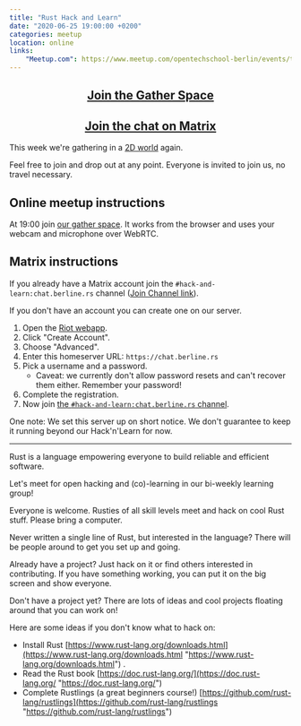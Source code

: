 ```yaml
---
title: "Rust Hack and Learn"
date: "2020-06-25 19:00:00 +0200"
categories: meetup
location: online
links:
    "Meetup.com": https://www.meetup.com/opentechschool-berlin/events/txcprrybcjbhc/
---
```


<center>
    <h2><a href="https://gather.town/oBoQi0hF69LNir2n/rust-hack-and-learn">Join the Gather Space</a></h2>
    <h2><a href="https://matrix.to/#/!xycQxSjSAvEezkyztA:chat.berline.rs">Join the chat on Matrix</a></h2>
</center>

This week we're gathering in a [2D world](https://gather.town/) again.

Feel free to join and drop out at any point.
Everyone is invited to join us, no travel necessary.

## Online meetup instructions

At 19:00 join [our gather space](https://gather.town/oBoQi0hF69LNir2n/rust-hack-and-learn).
It works from the browser and uses your webcam and microphone over WebRTC.

## Matrix instructions

If you already have a Matrix account join the `#hack-and-learn:chat.berline.rs` channel ([Join Channel link](https://matrix.to/#/!xycQxSjSAvEezkyztA:chat.berline.rs)).

If you don't have an account you can create one on our server.

1. Open the [Riot webapp][riot].
2. Click "Create Account".
3. Choose "Advanced".
4. Enter this homeserver URL: `https://chat.berline.rs`
5. Pick a username and a password.
    * Caveat: we currently don't allow password resets and can't recover them either. Remember your password!
6. Complete the registration.
7. Now join [the `#hack-and-learn:chat.berline.rs` channel](https://matrix.to/#/!xycQxSjSAvEezkyztA:chat.berline.rs).

One note: We set this server up on short notice.
We don't guarantee to keep it running beyond our Hack'n'Learn for now.

[Matrix]: https://matrix.org/
[riot]: https://riot.im/app/#/welcome
[matrix-clients]: https://matrix.org/clients

---

Rust is a language empowering everyone to build reliable and efficient software.

Let's meet for open hacking and (co)-learning in our bi-weekly learning group!

Everyone is welcome. Rusties of all skill levels meet and hack on cool Rust stuff. Please bring a computer.

Never written a single line of Rust, but interested in the language? There will be people around to get you set up and going.

Already have a project? Just hack on it or find others interested in contributing. If you have something working, you can put it on the big screen and show everyone.

Don't have a project yet? There are lots of ideas and cool projects floating around that you can work on!

Here are some ideas if you don't know what to hack on:

- Install Rust [https://www.rust-lang.org/downloads.html](https://www.rust-lang.org/downloads.html "https://www.rust-lang.org/downloads.html") .
- Read the Rust book [https://doc.rust-lang.org/](https://doc.rust-lang.org/ "https://doc.rust-lang.org/")
- Complete Rustlings (a great beginners course!) [https://github.com/rust-lang/rustlings](https://github.com/rust-lang/rustlings "https://github.com/rust-lang/rustlings")
